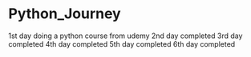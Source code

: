 # Python_Journey
1st day doing a python course from udemy
2nd day completed
3rd day completed 
4th day completed
5th day completed
6th day completed
